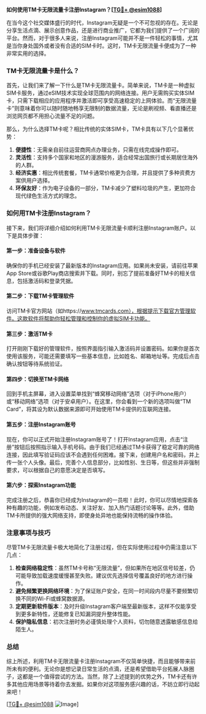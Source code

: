 **如何使用TM卡无限流量卡注册Instagram？[[TG💪+ @esim1088](https://t.me/s/esim1088)]**

在当今这个社交媒体盛行的时代，Instagram无疑是一个不可忽视的存在。无论是分享生活点滴、展示创意作品，还是进行商业推广，它都为我们提供了一个广阔的平台。然而，对于很多人来说，注册Instagram可能并不是一件轻松的事情，尤其是当你身处国外或者没有合适的SIM卡时。这时，TM卡无限流量卡便成为了一种非常实用的选择。

### TM卡无限流量卡是什么？

首先，让我们来了解一下什么是TM卡无限流量卡。简单来说，TM卡是一种虚拟SIM卡服务，通过eSIM技术实现全球范围内的网络连接。用户无需购买实体SIM卡，只需下载相应的应用程序并激活即可享受高速稳定的上网体验。而“无限流量卡”则意味着你可以随时随地畅享无限制的数据流量，无论是刷视频、看直播还是浏览网页都不用担心流量不足的问题。

那么，为什么选择TM卡呢？相比传统的实体SIM卡，TM卡具有以下几个显著优势：

1. **便捷性**：无需亲自前往运营商网点办理业务，只需在线完成操作即可。
2. **灵活性**：支持多个国家和地区的漫游服务，适合经常出国旅行或长期居住海外的人群。
3. **经济实惠**：相比传统套餐，TM卡通常价格更为合理，并且提供了多种资费方案供用户选择。
4. **环保友好**：作为电子设备的一部分，TM卡减少了塑料垃圾的产生，更加符合现代绿色生活方式的理念。

### 如何用TM卡注册Instagram？

接下来，我们将详细介绍如何利用TM卡无限流量卡顺利注册Instagram账户。以下是具体步骤：

#### 第一步：准备设备与软件

确保你的手机已经安装了最新版本的Instagram应用。如果尚未安装，请前往苹果App Store或谷歌Play商店搜索并下载。同时，别忘了提前准备好TM卡的相关信息，包括激活码和登录凭据。

#### 第二步：下载TM卡管理软件

访问TM卡官方网站（如https://www.tmcards.com），根据提示下载官方管理软件。这款软件将帮助你轻松管理和控制你的虚拟SIM卡功能。

#### 第三步：激活TM卡

打开刚刚下载好的管理软件，按照界面指引输入激活码并设置密码。如果你是首次使用该服务，可能还需要填写一些基本信息，比如姓名、邮箱地址等。完成后点击确认按钮等待系统验证。

#### 第四步：切换至TM卡网络

回到手机主屏幕，进入设置菜单找到“蜂窝移动网络”选项（对于iPhone用户）或“移动网络”选项（对于安卓用户）。在这里，你会看到一个新的选项叫做“TM Card”，将其设为默认数据来源即可开始使用TM卡提供的互联网连接。

#### 第五步：注册Instagram账号

现在，你可以正式开始注册Instagram账号了！打开Instagram应用，点击“注册”按钮后按照指示输入手机号码。由于我们已经通过TM卡获得了稳定可靠的网络连接，因此填写验证码应该不会遇到任何困难。接下来，创建用户名和密码，并上传一张个人头像。最后，完善个人信息部分，比如性别、生日等，但这些并非强制要求，可以根据自己的意愿决定是否填写。

#### 第六步：探索Instagram功能

完成注册之后，恭喜你已经成为Instagram的一员啦！此时，你可以尽情地探索各种有趣的功能，例如发布动态、关注好友、加入热门话题讨论等等。此外，借助TM卡所提供的强大网络支持，即使身处异地也能保持流畅的操作体验。

### 注意事项与技巧

尽管TM卡无限流量卡极大地简化了注册过程，但在实际使用过程中仍需注意以下几点：

1. **检查网络稳定性**：虽然TM卡号称“无限流量”，但如果所在地区信号较差，仍可能导致加载速度缓慢甚至失败。建议优先选择信号覆盖良好的地方进行操作。
2. **避免频繁更换网络环境**：为了保证账户安全，在同一时间段内尽量不要频繁切换不同的Wi-Fi或蜂窝数据源。
3. **定期更新软件版本**：及时升级Instagram客户端至最新版本，这样不仅能享受到更多新特性，还能修复已知漏洞提升整体性能。
4. **保护隐私信息**：初次注册时务必谨慎处理个人资料，切勿随意透露敏感信息给陌生人。

### 总结

综上所述，利用TM卡无限流量卡注册Instagram不仅简单快捷，而且能够带来前所未有的便利。无论你是想记录日常生活的点滴，还是希望借助平台拓展人脉圈子，这都是一个值得尝试的方法。当然，除了上述提到的优势之外，TM卡还有许多其他应用场景等待着你去发掘。如果你对这项服务感兴趣的话，不妨立即行动起来吧！

[[TG💪+ @esim1088](https://t.me/s/esim1088) ![Image](https://i.postimg.cc/4NQfJmqS/Snipaste-2025-05-13-00-14-12.png)]